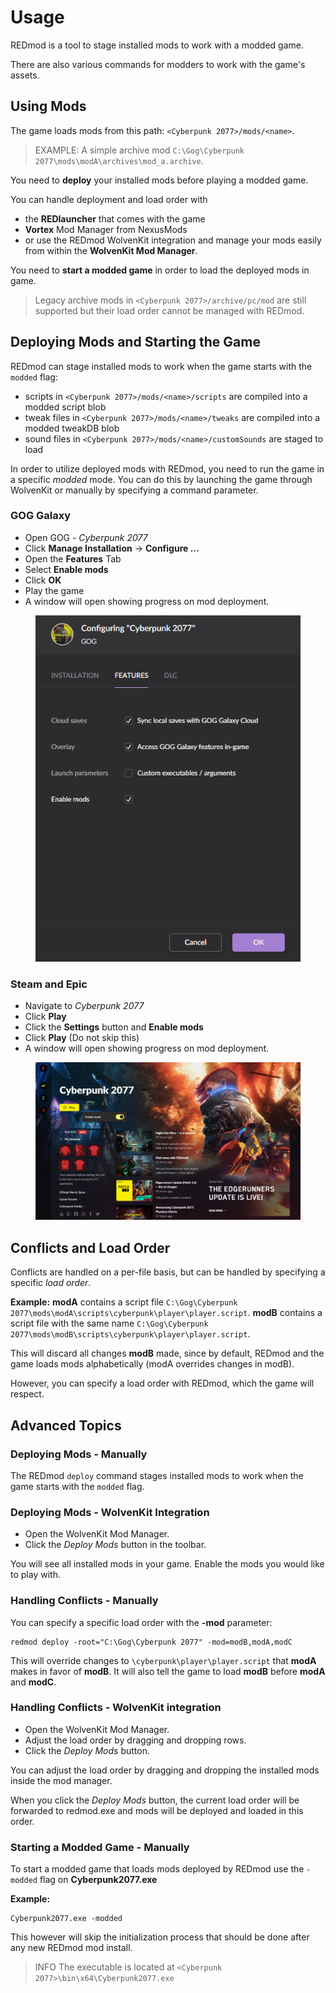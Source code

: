 # Usage

REDmod is a tool to stage installed mods to work with a modded game.

There are also various commands for modders to work with the game's assets.

## Using Mods

The game loads mods from this path: `<Cyberpunk 2077>/mods/<name>`.

> EXAMPLE: A simple archive mod `C:\Gog\Cyberpunk 2077\mods\modA\archives\mod_a.archive`.

You need to **deploy** your installed mods before playing a modded game.

You can handle deployment and load order with

* the **REDlauncher** that comes with the game
* **Vortex** Mod Manager from NexusMods
* or use the REDmod WolvenKit integration and manage your mods easily from within the **WolvenKit Mod Manager**.

You need to **start a modded game** in order to load the deployed mods in game.

> Legacy archive mods in `<Cyberpunk 2077>/archive/pc/mod` are still supported but their load order cannot be managed with REDmod.

## Deploying Mods and Starting the Game

REDmod can stage installed mods to work when the game starts with the `modded` flag:

* scripts in `<Cyberpunk 2077>/mods/<name>/scripts` are compiled into a modded script blob
* tweak files in `<Cyberpunk 2077>/mods/<name>/tweaks` are compiled into a modded tweakDB blob
* sound files in `<Cyberpunk 2077>/mods/<name>/customSounds` are staged to load

In order to utilize deployed mods with REDmod, you need to run the game in a specific _modded_ mode. You can do this by launching the game through WolvenKit or manually by specifying a command parameter.

### **GOG Galaxy**

* Open GOG - _Cyberpunk 2077_
* Click **Manage Installation** -> **Configure ...**
* Open the **Features** Tab
* Select **Enable mods**
* Click **OK**
* Play the game
* A window will open showing progress on mod deployment.

<figure><img src="../../.gitbook/assets/redmod_gog.png" alt=""><figcaption></figcaption></figure>

### **Steam** and **Epic**

* Navigate to _Cyberpunk 2077_
* Click **Play**
* Click the **Settings** button and **Enable mods**
* Click **Play** (Do not skip this)
* A window will open showing progress on mod deployment.

<figure><img src="../../.gitbook/assets/gog_prelauncher.png" alt=""><figcaption></figcaption></figure>

## Conflicts and Load Order

Conflicts are handled on a per-file basis, but can be handled by specifying a specific _load order_.

**Example:** **modA** contains a script file `C:\Gog\Cyberpunk 2077\mods\modA\scripts\cyberpunk\player\player.script`. **modB** contains a script file with the same name `C:\Gog\Cyberpunk 2077\mods\modB\scripts\cyberpunk\player\player.script`.

This will discard all changes **modB** made, since by default, REDmod and the game loads mods alphabetically (modA overrides changes in modB).

However, you can specify a load order with REDmod, which the game will respect.

## Advanced Topics

### Deploying Mods - Manually

The REDmod `deploy` command stages installed mods to work when the game starts with the `modded` flag.

### Deploying Mods - WolvenKit Integration

* Open the WolvenKit Mod Manager.
* Click the _Deploy Mods_ button in the toolbar.

You will see all installed mods in your game. Enable the mods you would like to play with.

### Handling Conflicts - Manually

You can specify a specific load order with the **-mod** parameter:

```
redmod deploy -root="C:\Gog\Cyberpunk 2077" -mod=modB,modA,modC
```

This will override changes to `\cyberpunk\player\player.script` that **modA** makes in favor of **modB**. It will also tell the game to load **modB** before **modA** and **modC**.

### Handling Conflicts - WolvenKit integration

* Open the WolvenKit Mod Manager.
* Adjust the load order by dragging and dropping rows.
* Click the _Deploy Mods_ button.

You can adjust the load order by dragging and dropping the installed mods inside the mod manager.

When you click the _Deploy Mods_ button, the current load order will be forwarded to redmod.exe and mods will be deployed and loaded in this order.

### Starting a Modded Game - Manually

To start a modded game that loads mods deployed by REDmod use the `-modded` flag on **Cyberpunk2077.exe**

**Example:**

```
Cyberpunk2077.exe -modded
```

This however will skip the initialization process that should be done after any new REDmod mod install.

> INFO The executable is located at `<Cyberpunk 2077>\bin\x64\Cyberpunk2077.exe`
